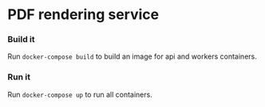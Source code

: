 # PDF rendering service

### Build it

Run `docker-compose build` to build an image for api and workers containers.


### Run it

Run `docker-compose up` to run all containers.
